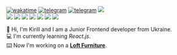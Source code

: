
<!-- - 👋 Hi, I’m @kkk-petrov
- 👀 I’m interested in ...
- 🌱 I’m currently learning ...
- 💞️ I’m looking to collaborate on ...
- 📫 How to reach me ...
 -->
<!---
kkk-petrov/kkk-petrov is a ✨ special ✨ repository because its `README.md` (this file) appears on your GitHub profile.
You can click the Preview link to take a look at your changes.

<!-- ![EF SET Certificate](efset-certificate.jpg) -->
<!-- - __Editors:__
  - __VS Code, Sublime Text__
  - *Visual Studio, PyCharm, WebStorm, Atom* 
  Website development for me is both a job and a hobby, but at the same time I take my work responsibly and do it strictly on time.<br>
<img src="https://c.tenor.com/tZ2Xd8LqAnMAAAAS/typing-fast.gif" width="600" ></img>
  
## Hobbies
- __Making music__
- __Reading__
- __Coding__

## Languages
- __Ukrainian *(Native language)*__
- __Russian *(Advanced)*__
- __English *(A2/B1, Intermediate)*__

  
:floppy_disk: Hi there, I'm Kirill. I am a __Junior Frontend developer__ from Ukraine<br>
:computer: I am learning _React.js_ right now<br>
:keyboard: I'm currently working on a __[Signup & Login](https://github.com/kkk-petrov/signup-login)__


  
  
  ## Courses
>- «HTML Fundamentals» on the [SoloLearn](sololearn.com) *(completed)*<br>
![HTML Fundamentals Course Certificate](certificate.jpg)
>- «Веб-разработка для начинающих: HTML и CSS» on the [Stepik](stepik.org) *(completed)*<br>
![Stepik HTML and CSS Course Certificate](stepikcertificate.jpg)
>- «Python Core» on the [SoloLearn](sololearn.com) *(in progress)*
>- «Полное руководство по Python3» on the [Udemy](udemy.com) *(in progress)*

## Contact information
- E-mail: ```kkpetrov.dev@gmail.com```
- Telegram: [@kk_ppetrov](https://t.me/kk_ppetrov/)
- LinkedIn: [Kirill Petrov](https://www.linkedin.com/in/kkpetrov)
# [Kirill Petrov](https://github.com/kkk-petrov)
## About

## Skills
![](https://img.shields.io/static/v1?label=&message=Tailwind&color=grey&style=flat&logo=tailwindcss)
![](https://img.shields.io/static/v1?label=&message=Git&color=grey&style=flat&logo=git)


- __HTML + CSS__
- __JavaScript__
- - *React.js Basics*
- __PHP *Basics*__

![codewars](https://www.codewars.com/users/kkk-petrov/badges/micro)

  -->
[![wakatime](https://wakatime.com/badge/user/2c23a4bd-db65-472a-b556-f2962f0d4406.svg?style=flat)](https://wakatime.com/@2c23a4bd-db65-472a-b556-f2962f0d4406)
[![telegram](https://img.shields.io/static/v1?label=&message=TELEGRAM&color=blue&style=flat&logo=telegram)](https://t.me/kk_ppetrov/) 
[![telegram](https://img.shields.io/static/v1?label=&message=LINKEDIN&color=blue&style=flat&logo=linkedin)](https://www.linkedin.com/in/kkpetrov)
![](https://www.codewars.com/users/kkk-petrov/badges/micro)
<br>
![](https://img.shields.io/static/v1?label=&message=HTML&color=grey&style=flat&logo=html5)
![](https://img.shields.io/static/v1?label=&message=CSS&color=grey&style=flat&logo=css3)
![](https://img.shields.io/static/v1?label=&message=Bootstrap&color=grey&style=flat&logo=bootstrap)
![](https://img.shields.io/static/v1?label=&message=JavaScript&color=grey&style=flat&logo=javascript)
![](https://img.shields.io/static/v1?label=&message=TypeScript&color=grey&style=flat&logo=typescript)
![](https://img.shields.io/static/v1?label=&message=React&color=grey&style=flat&logo=react)
![](https://img.shields.io/static/v1?label=&message=PHP&color=grey&style=flat&logo=php)

:floppy_disk: Hi, I'm Kirill and I am a Junior Frontend developer from Ukraine.<br>
:computer: I'm currently learning _React.js_.<br>
:keyboard: Now I'm working on a __[Loft Furniture](https://github.com/kkk-petrov/loft-furniture)__.<br>


